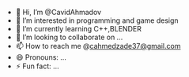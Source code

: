 - 👋 Hi, I’m @CavidAhmadov
- 👀 I’m interested in programming and game design 
- 🌱 I’m currently learning C++,BLENDER
- 💞️ I’m looking to collaborate on ...
- 📫 How to reach me @cahmedzade37@gmail.com
- 😄 Pronouns: ...
- ⚡ Fun fact: ...

<!---
CavidAhmadov/CavidAhmadov is a ✨ special ✨ repository because its `README.md` (this file) appears on your GitHub profile.
You can click the Preview link to take a look at your changes.
--->
